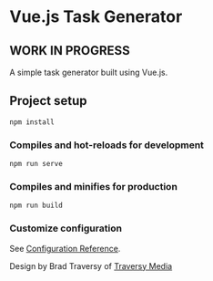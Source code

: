 # Vue.js Task Generator

## WORK IN PROGRESS

A simple task generator built using Vue.js.

## Project setup
```
npm install
```

### Compiles and hot-reloads for development
```
npm run serve
```

### Compiles and minifies for production
```
npm run build
```

### Customize configuration
See [Configuration Reference](https://cli.vuejs.org/config/).

Design by Brad Traversy of [Traversy Media](https://www.youtube.com/watch?v=qZXt1Aom3Cs&t) 
